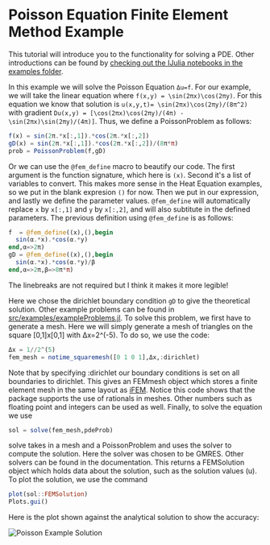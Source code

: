 # Poisson Equation Finite Element Method Example

This tutorial will introduce you to the functionality for solving a PDE. Other
introductions can be found by [checking out the IJulia notebooks in the examples
folder](https://github.com/ChrisRackauckas/DifferentialEquations.jl/tree/master/examples).

In this example we will solve the Poisson Equation ``Δu=f``. For our example, we will take the linear equation where ``f(x,y) = \sin(2πx)\cos(2πy)``. For this equation we know that solution is ``u(x,y,t)= \sin(2πx)\cos(2πy)/(8π^2)`` with gradient ``Du(x,y) = [\cos(2πx)\cos(2πy)/(4π) -\sin(2πx)\sin(2πy)/(4π)]``. Thus, we define a PoissonProblem as follows:

```julia
f(x) = sin(2π.*x[:,1]).*cos(2π.*x[:,2])
gD(x) = sin(2π.*x[:,1]).*cos(2π.*x[:,2])/(8π*π)
prob = PoissonProblem(f,gD)
```

Or we can use the `@fem_define` macro to beautify our code. The first argument is
the function signature, which here is `(x)`. Second it's a list of variables to
convert. This makes more sense in the Heat Equation examples, so we put in the
blank expresion `()` for now. Then we put in our expression, and lastly we define
the parameter values. `@fem_define` will automatically replace `x` by `x[:,1]` and
`y` by `x[:,2]`, and will also subtitute in the defined parameters. The previous
definition using `@fem_define` is as follows:

```julia
f  = @fem_define((x),(),begin
  sin(α.*x).*cos(α.*y)
end,α=>2π)
gD = @fem_define((x),(),begin
  sin(α.*x).*cos(α.*y)/β
end,α=>2π,β=>8π*π)
```

The linebreaks are not required but I think it makes it more legible!

Here we chose the dirichlet boundary condition `gD` to give the theoretical solution.  Other example problems can be found in [src/examples/exampleProblems.jl](https://github.com/ChrisRackauckas/DifferentialEquations.jl/tree/master/src/premades/premade_problems.jl). To solve this problem, we first have to generate a mesh. Here we will simply generate a mesh of triangles on the square [0,1]x[0,1] with Δx=2^(-5). To do so, we use the code:

```julia
Δx = 1//2^(5)
fem_mesh = notime_squaremesh([0 1 0 1],Δx,:dirichlet)
```

Note that by specifying :dirichlet our boundary conditions is set on all boundaries to dirichlet. This gives an FEMmesh object which stores a finite element mesh in the same layout as [iFEM](http://www.math.uci.edu/~chenlong/programming.html). Notice this code shows that the package supports the use of rationals in meshes. Other numbers such as floating point and integers can be used as well. Finally, to solve the equation we use

```julia
sol = solve(fem_mesh,pdeProb)
```

solve takes in a mesh and a PoissonProblem and uses the solver to compute the solution. Here the solver was chosen to be GMRES. Other solvers can be found in the documentation. This returns a FEMSolution object which holds data about the solution, such as the solution values (u). To plot the solution, we use the command

```julia
plot(sol::FEMSolution)
Plots.gui()
```

Here is the plot shown against the analytical solution to show the accuracy:

![Poisson Example Solution](https://raw.githubusercontent.com/ChrisRackauckas/DifferentialEquations.jl/master/examples/plots/introductionExample.png)
